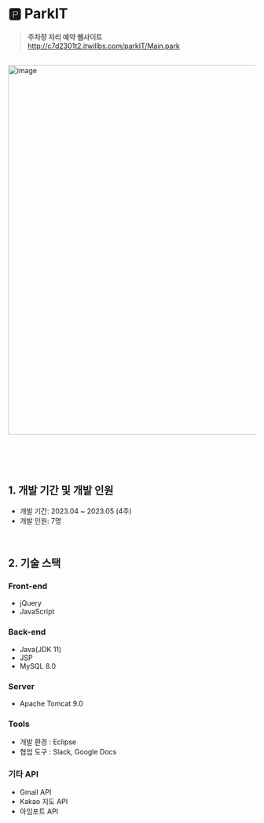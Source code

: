 # 🅿️ ParkIT
> <b>주차장 자리 예약 웹사이트</b> <br>
  http://c7d2301t2.itwillbs.com/parkIT/Main.park
<br>

<img width="750" alt="image" src="https://github.com/KimGyuri0526/parkIT/assets/126050288/858e53d7-18db-462a-9274-3327b81029f0">
<br><br><br><br><br>

## 1. 개발 기간 및 개발 인원
- 개발 기간: 2023.04 ~ 2023.05 (4주)
- 개발 인원: 7명
<br>

## 2. 기술 스택
### Front-end
- jQuery
- JavaScript
  
### Back-end
- Java(JDK 11)
- JSP
- MySQL 8.0

### Server
- Apache Tomcat 9.0
  
### Tools
- 개발 환경 : Eclipse
- 협업 도구 : Slack, Google Docs

### 기타 API
- Gmail API
- Kakao 지도 API
- 아임포트 API
